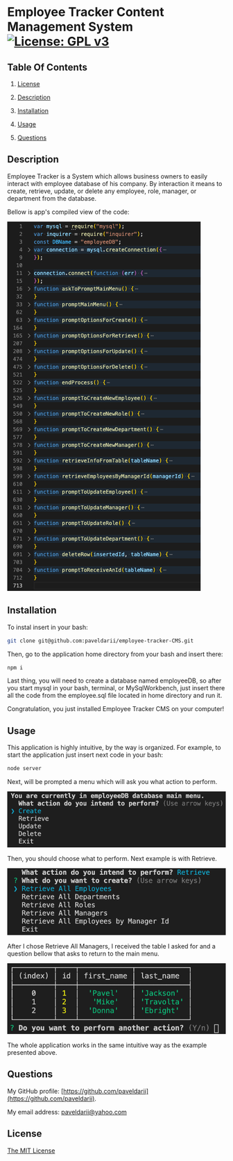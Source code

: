 # Employee Tracker Content Management System [![License: GPL v3](https://img.shields.io/badge/License-MIT-yellow.svg)](https://opensource.org/licenses/MIT)

## Table Of Contents

1. [License](#license)

2. [Description](#description)

3. [Installation](#installation)

4. [Usage](#usage)

5. [Questions](#questions)

## Description

Employee Tracker is a System which allows business owners to easily interact with employee database of his company.
By interaction it means to create, retrieve, update, or delete any employee, role, manager, or department from the database.

Bellow is app's compiled view of the code:

![main-menu](screenshots/code.jpg)

## Installation

To instal insert in your bash:

```bash
git clone git@github.com:paveldarii/employee-tracker-CMS.git
```

Then, go to the application home directory from your bash and insert there:

```bash
npm i
```

Last thing, you will need to create a database named employeeDB, so after you start mysql in your bash, terminal, or MySqlWorkbench, just insert there all the code from the employee.sql file located in home directory and run it.

Congratulation, you just installed Employee Tracker CMS on your computer!

## Usage

This application is highly intuitive, by the way is organized.
For example, to start the application just insert next code in your bash:

```bash
node server
```

Next, will be prompted a menu which will ask you what action to perform.

![main-menu](screenshots/main-menu.jpg)

Then, you should choose what to perform. Next example is with Retrieve.

![retrieve-main](screenshots/retrieve-main.png)

After I chose Retrieve All Managers, I received the table I asked for and a question bellow that asks to return to the main menu.

![manager response](screenshots/response.jpg)

The whole application works in the same intuitive way as the example presented above.

## Questions

My GitHub profile: [https://github.com/paveldarii](https://github.com/paveldarii).

My email address: paveldarii@yahoo.com

## License

[The MIT License](https://opensource.org/licenses/MIT/)
